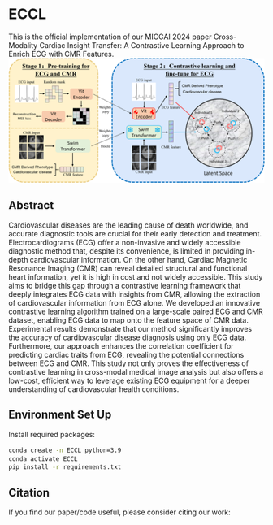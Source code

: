# ECCL
This is the official implementation of our MICCAI 2024 paper Cross-Modality Cardiac Insight Transfer: A Contrastive Learning Approach to Enrich ECG with CMR Features.
![ECCL](ECCL.png)
## Abstract
Cardiovascular diseases are the leading cause of death worldwide, and accurate diagnostic tools are crucial for their early detection and treatment. Electrocardiograms (ECG) offer a non-invasive and widely accessible diagnostic method that, despite its convenience, is limited in providing in-depth cardiovascular information. On the other hand, Cardiac Magnetic Resonance Imaging (CMR) can reveal detailed structural and functional heart information, yet it is high in cost and not widely accessible. This study aims to bridge this gap through a contrastive learning framework that deeply integrates ECG data with insights from CMR, allowing the extraction of cardiovascular information from ECG alone. We developed an innovative contrastive learning algorithm trained on a large-scale paired ECG and CMR dataset, enabling ECG data to map onto the feature space of CMR data. Experimental results demonstrate that our method significantly improves the accuracy of cardiovascular disease diagnosis using only ECG data. Furthermore, our approach enhances the correlation coefficient for predicting cardiac traits from ECG, revealing the potential connections between ECG and CMR. This study not only proves the effectiveness of contrastive learning in cross-modal medical image analysis but also offers a low-cost, efficient way to leverage existing ECG equipment for a deeper understanding of cardiovascular health conditions.
## Environment Set Up
Install required packages:
```bash
conda create -n ECCL python=3.9
conda activate ECCL
pip install -r requirements.txt
```
## Citation
If you find our paper/code useful, please consider citing our work: